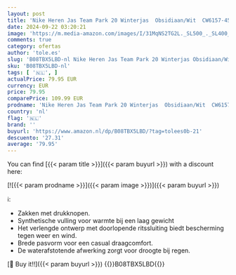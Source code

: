 ```yaml
---
layout: post
title: 'Nike Heren Jas Team Park 20 Winterjas  Obsidiaan/Wit  CW6157-451  M'
date: 2024-09-22 03:20:21
image: 'https://m.media-amazon.com/images/I/31MqNS2TG2L._SL500_._SL400_.jpg'
comments: true
category: ofertas
author: 'tole.es'
slug: 'B08TBX5LBD-nl Nike Heren Jas Team Park 20 Winterjas Obsidiaan/Wit...'
sku: 'B08TBX5LBD-nl'
tags: [ '🇳🇱', ]
actualPrice: 79.95 EUR
currency: EUR
price: 79.95
comparePrice: 109.99 EUR
prodname: 'Nike Heren Jas Team Park 20 Winterjas  Obsidiaan/Wit  CW6157-451  M'
country: 'nl'
flag: '🇳🇱'
brand: ''
buyurl: 'https://www.amazon.nl/dp/B08TBX5LBD/?tag=tolees0b-21'
descuento: '27.31'
average: '79.95'
---
```


You can find [{{< param title >}}]({{< param buyurl >}}) with a discount here:

[![{{< param prodname >}}]({{< param image >}})]({{< param buyurl >}})

ℹ️:

- Zakken met drukknopen.
- Synthetische vulling voor warmte bij een laag gewicht
- Het verlengde ontwerp met doorlopende ritssluiting biedt bescherming tegen weer en wind.
- Brede pasvorm voor een casual draagcomfort.
- De waterafstotende afwerking zorgt voor droogte bij regen.

[🛒 Buy it!!]({{< param buyurl >}})
{{<world>}}B08TBX5LBD{{</world>}}

